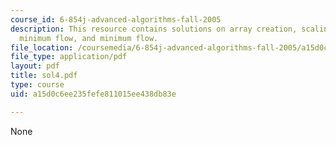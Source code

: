 ```yaml
---
course_id: 6-854j-advanced-algorithms-fall-2005
description: This resource contains solutions on array creation, scaling algorithm,
  minimum flow, and minimum flow.
file_location: /coursemedia/6-854j-advanced-algorithms-fall-2005/a15d0c6ee235fefe811015ee438db83e_sol4.pdf
file_type: application/pdf
layout: pdf
title: sol4.pdf
type: course
uid: a15d0c6ee235fefe811015ee438db83e

---
```

None